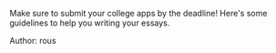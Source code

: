 Make sure to submit your college apps by the deadline! Here's some guidelines to help you writing your essays.

Author: rous
